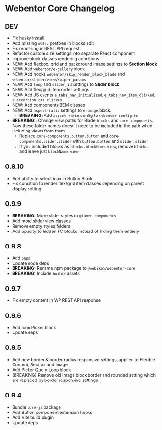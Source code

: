 # Webentor Core Changelog

## DEV

- Fix husky install
- Add missing `wbtr:` prefixes in blocks edit
- Fix rendering in REST API request
- Refactor custom size settings into separate React component
- Improve block classes rendering conditions
- NEW: Add flexbox, grid and background image settings to **Section block**
- NEW: Add `webentor/e-gallery` block
- NEW: Add hooks `webentor/skip_render_block_blade` and `webentor/slider/view/swiper_params`
- NEW: Add `loop` and `slider_id` settings to **Slider block**
- NEW: Add flex/grid item order settings
- NEW: Add JS events `e_tabs_nav_initialized`, `e_tabs_nav_item_clicked`, `e_accordion_btn_clicked`
- NEW: Add components BEM classes
- NEW: Add `aspect-ratio` settings to `e-image` block.
  - **BREAKING**: Add `aspect-ratio` config to `webentor-config.ts`
- **BREAKING:**: Change view paths for Blade `blocks` and `core-components`. Now these folder names doesn't need to be included in the path when including views from them.
  - Replace `core-components.button.button` and `core-components.slider.slider` with `button.button` and `slider.slider`
  - If you included blocks as `blocks.blockName.view`, remove `blocks.` and leave just `blockName.view`

## 0.9.10

- Add ability to select icon in Button Block
- Fix condition to render flex/grid item classes depending on parent display setting

## 0.9.9

- **BREAKING:** Move slider styles to `@layer components`
- Add more slider view classes
- Remove empty styles folders
- Add opacity to hidden FC blocks instead of hiding them entirely

## 0.9.8

- Add `pnpm`
- Update node deps
- **BREAKING:** Rename npm package to `@webikon/webentor-core`
- **BREAKING:** Include `build/` assets

## 0.9.7

- Fix empty content in WP REST API response

## 0.9.6

- Add Icon Picker block
- Update deps

## 0.9.5

- Add new border & border radius responsive settings, applied to Flexible Content, Section and Image
- Add Picker Query Loop block
- (BREAKING) Remove old Image block border and rounded setting which are replaced by border responsive settings

## 0.9.4

- Bundle `core-js` package
- Add Button component extension hooks
- Add Vite build plugin
- Update deps
